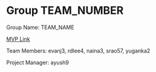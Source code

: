 # Group TEAM_NUMBER

Group Name: TEAM_NAME

[MVP Link](https://docs.google.com/document/d/1yZKVuqTiFcFcitqgaLlTCqy4n_XBF2h5jMwocm9LIZM/edit)

Team Members: evanj3, rdlee4, naina3, srao57, yuganka2

Project Manager: ayush9
